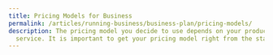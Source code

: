 ```yaml
---
title: Pricing Models for Business
permalink: /articles/running-business/business-plan/pricing-models/
description: The pricing model you decide to use depends on your product or
  service. It is important to get your pricing model right from the start.
---
```


